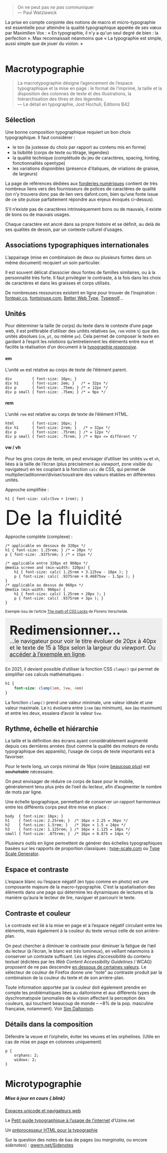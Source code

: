 > On ne peut pas *ne pas* communiquer    
— Paul Watzlawick

La prise en compte conjointe des notions de macro et micro-typographie est essentielle pour atteindre la qualité typographique appelée de ses vœux par Maximilien Vox : « En typographie, il n'y a qu'un seul degré de bien : la perfection ». Max reconnaissait néanmoins que « La typographie est simple, aussi simple que de jouer du violon. »
<br><br>

# Macrotypographie


> La macrotypographie désigne l’agencement de l’espace typographique et la mise en page : le format de l’imprimé, la taille et la disposition des colonnes de texte et des illustrations, la hiérarchisation des titres et des légendes.  
— Le détail en typographie, Jost Hochuli, Éditions B42


## Sélection

Une bonne composition typographique requiert un bon choix typographique.
Il faut considérer :
* le ton (la justesse du choix par rapport au contenu mis en forme)
* la lisibilité (corps de texte ou titrage, légendes)
* la qualité technique (complétude du jeu de caractères, spacing, hinting, fonctionnalités opentype)
* les variations disponibles (présence d’italiques, de vriations de graisse, de largeurs)

La page de références dédiées aux [fonderies numériques](../../../references/typo/) contient de très nombreux liens vers des fournisseurs de polices de caractères de qualité (on n’y trouvera donc pas de lien vers dafont.com, bien qu’une fonte issue de ce site puisse parfaitement répondre aux enjeux évoqués ci-dessus).

S’il n’existe pas de caractères intrinsèquement bons ou de mauvais, il existe de bons ou de mauvais usages.

Chaque caractère est ancré dans sa propre histoire et se définit, au delà de ses qualités de dessin, par un contexte culturel d’usages.  

## Associations typographiques internationales

L’appairage (mise en combinaison de deux ou plusieurs fontes dans un même document) recquiert un soin particulier. 

Il est souvent délicat d’associer deux fontes de familles similaires, ou à la personnalité très forte. Il faut privilégier le contraste, à la fois dans les choix de caractères et dans les graisses et corps utilisés.

De nombreuses ressources existent en ligne pour trouver de l’inspiration : [fontpair.co](https://fontpair.co/), [fontsinuse.com](https://fontsinuse.com/), [Better Web Type](https://betterwebtype.com/combining-fonts-guide), [Typewolf](https://www.typewolf.com/)…

## Unités

Pour déterminer la taille (le corps) du texte dans le contexte d’une page web, il est préférable d’utiliser des unités relatives (`em`, `rem` voire `%`) que des unités absolues (`cm`, `pt`, ou même `px`). Cela permet de composer le texte en gardant à l’esprit les *relations* qu’entretiennent les éléments entre eux et facilite la réalisation d’un document à la [typographie *responsive*](../../rwd/#typography). 

#### em
L’unité `em` est relative au corps de texte de l’élément parent.

```
div         { font-size: 16px; }
div h1      { font-size: 2em; }   /* = 32px */ 
div p       { font-size: .75em; } /* = 12px */ 
div p small { font-size: .75em; } /* = 9px */ 
```

#### rem
L’unité `rem` est relative au corps de texte de l’élément HTML.

```
html        { font-size: 16px; }
div h1      { font-size: 2rem; }   /* = 32px */ 
div p       { font-size: .75rem; } /* = 12px */ 
div p small { font-size: .75rem; } /* = 9px <= différent */ 
```

#### vw / vh
Pour les gros corps de texte, on peut envisager d’utiliser les unités `vw` et `vh`, liées à la taille de l’écran (plus précisément au *viewport*, zone visible du navigateur) en les couplant à la fonction `calc` de CSS, qui permet de multiplier/aditionner/diviser/soustraire des valeurs établies en différentes unités.

Approche simplifiée :

```
h1 { font-size: calc(5vw + 1rem); }
```

<style>
    .fluid{ font-size: calc(5vw + 1rem); margin:0 ; max-width:none}
</style>

<p class="fluid">De la fluidité</p>

Approche complète (complexe) :


```
/* applicable en dessous de 320px */
h1 { font-size: 1.25rem; } /* = 20px */
p { font-size: .9375rem; } /* = 15px */

/* applicable entre 320px et 960px */
@media screen and (min-width: 320px) {
    h1 { font-size: calc( 1.25rem + 3.125vw - 10px ); }
    p { font-size: calc( .9375rem + 0.46875vw - 1.5px ); }
}
/* applicable au dessus de 960px */
@media (min-width: 960px) {
    h1 { font-size: calc( 1.25rem + 20px ); }
    p { font-size: calc( .9375rem + 3px ); }
}
```
<small>Exemple issu de l’article [The math of CSS Locks](https://fvsch.com/css-locks) de Florens Verschelde.</small>

<style>
    .relative{ background:#eee; padding: 1em}
    .relative h1 { font-size: 1.25rem; margin:0; padding:0}
    .relative p { font-size: .9375rem; margin: 0}
@media screen and (min-width: 320px) {
    .relative h1 {
        font-size: calc( 1.25rem + 3.125vw - 10px );
    }
    .relative p {
        font-size: calc( .9375rem + 0.46875vw - 1.5px );
    }
}
@media (min-width: 960px) {
    .relative h1 {
        font-size: calc( 1.25rem + 20px );
    }
    .relative p {
        font-size: calc( .9375rem + 3px );
    }
}
</style>
<div class="relative" resizable>
<h1>Redimensionner…</h1>
<p>…le navigateur pour voir le titre évoluer de 20px à 40px et le texte de 15 à 18px selon la largeur du <i>viewport</i>. Ou <a href="https://fvsch.com/articles/css-locks/demo3.html">accéder à l’exemple en ligne</a>.</p>
</div>

En 2021, il devient possible d’utiliser la fonction CSS `clamp()` qui permet de simplifier ces calculs mathématiques : 

```css
h1 {
    font-size: clamp(1em, 5vw, 4em)
}
```

La fonction `clamp()` prend une valeur minimale, une valeur idéale et une valeur maximale. Le `h1` évoluera entre `1rem` (au minimum), `4em` (au maximum) et entre les deux, essaiera d’avoir la valeur `5vw`.

## Rythme, échelle et hiérarchie

La taille et la définition des écrans ayant considérablement augmenté depuis ces dernières années (tout comme la qualité des moteurs de rendu typographique des appareils), l’usage de corps de texte importants est à favoriser. 

Pour le texte long, un corps minimal de 16px (voire [beaucoup plus](https://fvsch.com/body-copy-sizes)) est ~~souhaitable~~ nécessaire.

On peut envisager de réduire ce corps de base pour le mobile, généralement tenu plus près de l’oeil du lecteur, afin d’augmenter le nombre de mots par ligne.

Une échelle tpographique, permettant de conserver un rapport harmonieux entre les différents corps peut être mise en place :

```
body  { font-size: 16px; }
h1    { font-size: 2.25rem; }  /* 16px × 2.25 = 36px */ 
h2    { font-size: 1.5rem; }   /* 16px × 1.5 = 24px */ 
h3    { font-size: 1.125rem; } /* 16px × 1.125 = 18px */ 
small { font-size: .875rem; }  /* 16px × 0.875 = 14px */ 
```

Plusieurs outils en ligne permettent de générer des échelles typographiques basées sur les rapports de proportion classiques : [type-scale.com](https://type-scale.com/) ou [Type Scale Generator](https://baseline.is/tools/type-scale-generator/).


## Espace et contraste

L’espace blanc ou l’espace négatif (en typo comme en photo) est une composante majeure de la macro-typographie. C’est la spatialisation des éléments dans une page qui détermine les dynamiques de lectures et la manière qu’aura le lecteur de lire, naviguer et parcourir le texte.

## Contraste et couleur

Le contraste est lié à la mise en page et à l’espace négatif circulant entre les éléments, mais également à la couleur du texte *versus* celle de son arrière-plan.

On peut chercher à diminuer le contraste pour diminuer la fatigue de l’œil du lecteur (à l’écran, le blanc est *très* lumineux), en veillant néanmoins à conserver un contraste suffisant. Les règles d’accessibilité du contenu textuel (édictées par les *Web Content Accessibility Guidelines* / WCAG) proposent de ne pas descendre [en dessous de certaines valeurs](https://developer.mozilla.org/fr/docs/Web/Accessibility/Understanding_WCAG/Perceivable/Contraste_de_la_couleur). Le sélecteur de couleur de Firefox donne une “note” au contraste produit par la combinaison de la couleur du texte et de son arrière-plan.

Toute information apportée par la couleur doit également prendre en compte les problématiques liées au daltonisme et aux différents types de dyschromatopsie (anomalies de la vision affectant la perception des couleurs, qui touchent beaucoup de monde – ~8% de la pop. masculine française, notamment). Voir [Sim Daltonism](https://michelf.ca/projects/sim-daltonism/).

## Détails dans la composition

Défendre la veuve et l’orphelin, éviter les veuves et les orphelines. (Utile en cas de mise en page en colonnes uniquement)

```
p {
    orphans: 2;
    widows: 2;
}
```



# Microtypographie

##### Mise à jour en cours {.blink}

[Espaces unicode et navigateurs web](https://fvsch.com/espaces-unicode/)

Le [Petit guide typographique à l’usage de l’internet](http://www.uzine.net/article1802.html) d’Uzine.net

Un [préprocesseur HTML pour la typographie](https://typeset.lllllllllllllllll.com/)

Sur la question des notes de bas de pages (ou <i>marginalia</i>, ou encore <i>sidenotes</i>) : [gwern.net/Sidenotes](https://www.gwern.net/Sidenotes)